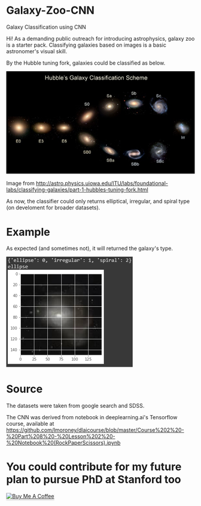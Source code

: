 # Galaxy-Zoo-CNN
Galaxy Classification using CNN


Hi! As a demanding public outreach for introducing astrophysics, galaxy zoo is a starter pack. Classifying galaxies based on images is a basic astronomer's visual skill. 

By the Hubble tuning fork, galaxies could be classified as below.

![Hubble Fork](hubbletuning.jpeg "Hubble Tuning Fork")

Image from http://astro.physics.uiowa.edu/ITU/labs/foundational-labs/classifying-galaxies/part-1-hubbles-tuning-fork.html

As now, the classifier could only returns elliptical, irregular, and spiral type (on develoment for broader datasets).

# Example
As expected (and sometimes not), it will returned the galaxy's type. 


![Result](1587502022241.jpg "Result")

# Source
The datasets were taken from google search and SDSS. 

The CNN was derived from notebook in deeplearning.ai's Tensorflow course, available at https://github.com/lmoroney/dlaicourse/blob/master/Course%202%20-%20Part%208%20-%20Lesson%202%20-%20Notebook%20(RockPaperScissors).ipynb 

# You could contribute for my future plan to pursue PhD at Stanford too

<a href="https://www.buymeacoffee.com/TtzlObWgv" target="_blank"><img src="https://www.buymeacoffee.com/assets/img/custom_images/orange_img.png" alt="Buy Me A Coffee" style="height: 41px !important;width: 174px !important;box-shadow: 0px 3px 2px 0px rgba(190, 190, 190, 0.5) !important;-webkit-box-shadow: 0px 3px 2px 0px rgba(190, 190, 190, 0.5) !important;" ></a>
